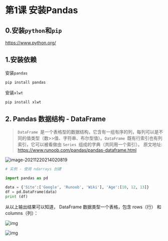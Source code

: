 # 第1课 安装Pandas

## 0.安装`python`和`pip`

https://www.python.org/

## 1.安装依赖

安装`pandas`

```bash
pip install pandas
```

安装`xlwt` 

```bash
pip install xlwt
```
## 2. Pandas 数据结构 - DataFrame

>`DataFrame `是一个表格型的数据结构，它含有一组有序的列，每列可以是不同的值类型（数>>值、字符串、布尔型值）。`DataFrame `既有行索引也有列索引，它可以被看做由 `Series `组成的字典（共同用一个索引）。
>原文地址: https://www.runoob.com/pandas/pandas-dataframe.html

![image-20211220214020819](https://markdown-1301532546.cos.ap-guangzhou.myqcloud.com/markdown/20211220214444.png)


```python
# 实例 - 使用 ndarrays 创建

import pandas as pd

data = {'Site':['Google', 'Runoob', 'Wiki'], 'Age':[10, 12, 13]}
df = pd.DataFrame(data)
print (df)
```

从以上输出结果可以知道， DataFrame 数据类型一个表格，包含 rows（行） 和 columns（列）：

![img](https://markdown-1301532546.cos.ap-guangzhou.myqcloud.com/markdown/20211220214447.jpg)

![img](https://markdown-1301532546.cos.ap-guangzhou.myqcloud.com/markdown/20211220214455.png)